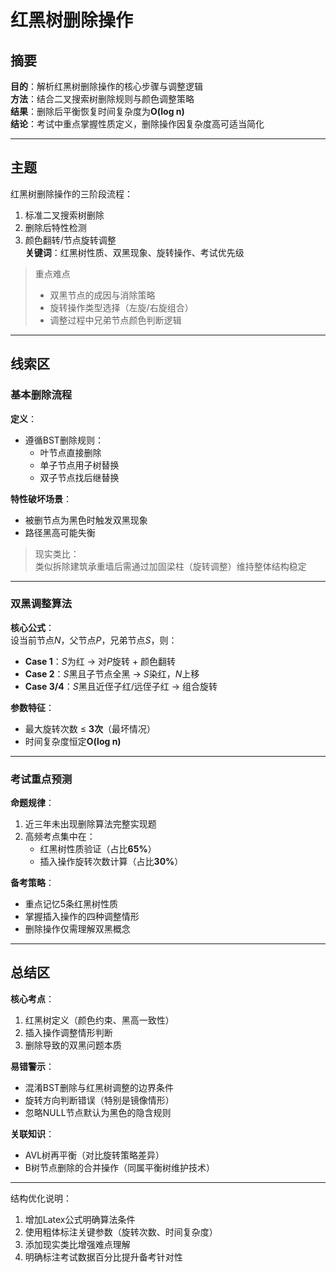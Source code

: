 # 红黑树删除操作

## 摘要  
**目的**：解析红黑树删除操作的核心步骤与调整逻辑  
**方法**：结合二叉搜索树删除规则与颜色调整策略  
**结果**：删除后平衡恢复时间复杂度为**O(log n)**  
**结论**：考试中重点掌握性质定义，删除操作因复杂度高可适当简化  

---

## 主题  
红黑树删除操作的三阶段流程：  
1. 标准二叉搜索树删除  
2. 删除后特性检测  
3. 颜色翻转/节点旋转调整  
**关键词**：红黑树性质、双黑现象、旋转操作、考试优先级  

> 重点难点  
> - 双黑节点的成因与消除策略  
> - 旋转操作类型选择（左旋/右旋组合）  
> - 调整过程中兄弟节点颜色判断逻辑  

---

## 线索区  

### 基本删除流程  
**定义**：  
- 遵循BST删除规则：  
  - 叶节点直接删除  
  - 单子节点用子树替换  
  - 双子节点找后继替换  

**特性破坏场景**：  
- 被删节点为黑色时触发双黑现象  
- 路径黑高可能失衡  

> 现实类比：  
> 类似拆除建筑承重墙后需通过加固梁柱（旋转调整）维持整体结构稳定  

---

### 双黑调整算法  
**核心公式**：  
设当前节点$N$，父节点$P$，兄弟节点$S$，则：  
- **Case 1**：$S$为红 → 对$P$旋转 + 颜色翻转  
- **Case 2**：$S$黑且子节点全黑 → $S$染红，$N$上移  
- **Case 3/4**：$S$黑且近侄子红/远侄子红 → 组合旋转  

**参数特征**：  
- 最大旋转次数 ≤ **3次**（最坏情况）  
- 时间复杂度恒定**O(log n)**  

---

### 考试重点预测  
**命题规律**：  
1. 近三年未出现删除算法完整实现题  
2. 高频考点集中在：  
   - 红黑树性质验证（占比**65%**）  
   - 插入操作旋转次数计算（占比**30%**）  

**备考策略**：  
- 重点记忆5条红黑树性质  
- 掌握插入操作的四种调整情形  
- 删除操作仅需理解双黑概念  

---

## 总结区  
**核心考点**：  
1. 红黑树定义（颜色约束、黑高一致性）  
2. 插入操作调整情形判断  
3. 删除导致的双黑问题本质  

**易错警示**：  
- 混淆BST删除与红黑树调整的边界条件  
- 旋转方向判断错误（特别是镜像情形）  
- 忽略NULL节点默认为黑色的隐含规则  

**关联知识**：  
- AVL树再平衡（对比旋转策略差异）  
- B树节点删除的合并操作（同属平衡树维护技术）  

--- 

结构优化说明：  
1. 增加Latex公式明确算法条件  
2. 使用粗体标注关键参数（旋转次数、时间复杂度）  
3. 添加现实类比增强难点理解  
4. 明确标注考试数据百分比提升备考针对性